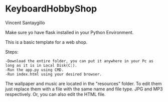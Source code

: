 # KeyboardHobbyShop

Vincent Santaygillo

Make sure yo have flask installed in your Python Environment.

This is a basic template for a web shop.

Steps:

    -Download the entire folder, you can put it anywhere in your Pc as long as it is in Local Disk(C:).
    -Run the app.py using CMD.
    -Run index.html using your desired browser.

The wallpaper and music are located in the "resources" folder. To edit them just replace them with a file with the same name and file type. JPG and MP3 respectively. Or, you can also edit the HTML file. 

